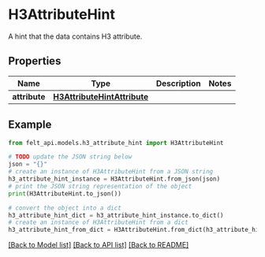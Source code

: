 # H3AttributeHint

A hint that the data contains H3 attribute.

## Properties

Name | Type | Description | Notes
------------ | ------------- | ------------- | -------------
**attribute** | [**H3AttributeHintAttribute**](H3AttributeHintAttribute.md) |  | 

## Example

```python
from felt_api.models.h3_attribute_hint import H3AttributeHint

# TODO update the JSON string below
json = "{}"
# create an instance of H3AttributeHint from a JSON string
h3_attribute_hint_instance = H3AttributeHint.from_json(json)
# print the JSON string representation of the object
print(H3AttributeHint.to_json())

# convert the object into a dict
h3_attribute_hint_dict = h3_attribute_hint_instance.to_dict()
# create an instance of H3AttributeHint from a dict
h3_attribute_hint_from_dict = H3AttributeHint.from_dict(h3_attribute_hint_dict)
```
[[Back to Model list]](../README.md#documentation-for-models) [[Back to API list]](../README.md#documentation-for-api-endpoints) [[Back to README]](../README.md)


